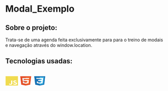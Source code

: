 # Modal_Exemplo

<div>
    <h2>Sobre o projeto:</h2>
    <p>Trata-se de uma agenda feita exclusivamente para para o treino de modais e navegação através do window.location.</p>
</div>

<div style="display: inline_block">
  <h2>Tecnologias usadas:</h2><br>
  <img align="center" alt="Rafa-Js" height="30" width="40" src="https://raw.githubusercontent.com/devicons/devicon/master/icons/javascript/javascript-plain.svg">
  <img align="center" alt="Rafa-HTML" height="30" width="40" src="https://raw.githubusercontent.com/devicons/devicon/master/icons/html5/html5-original.svg">
  <img align="center" alt="Rafa-CSS" height="30" width="40" src="https://raw.githubusercontent.com/devicons/devicon/master/icons/css3/css3-original.svg">
</div>

 

